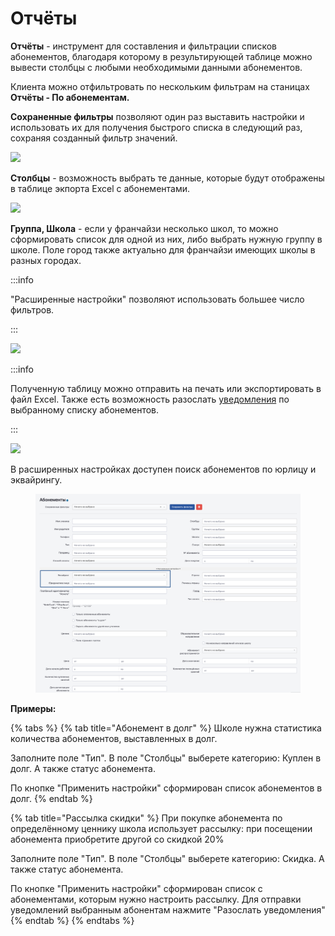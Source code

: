# Отчёты

**Отчёты** - инструмент для составления и фильтрации списков абонементов, благодаря которому в результирующей таблице можно вывести столбцы с любыми необходимыми данными абонементов.&#x20;

Клиента можно отфильтровать по нескольким фильтрам на станицах **Отчёты - По абонементам.**

**Сохраненные фильтры** позволяют один раз выставить настройки и использовать их для получения быстрого списка в следующий раз, сохраняя созданный фильтр значений.

![](.gitbook/assets/Screenshot\_321.png)

**Столбцы** - возможность выбрать те данные, которые будут отображены в таблице экпорта Excel с абонементами.

![](.gitbook/assets/Screenshot\_328.png)

**Группа, Школа** - если у франчайзи несколько школ, то можно сформировать список для одной из них, либо выбрать нужную группу в школе. Поле город также актуально для франчайзи имеющих школы в разных городах.

:::info

"Расширенные настройки"  позволяют использовать большее число фильтров.

:::

![](.gitbook/assets/Screenshot\_329.png)

:::info

Полученную таблицу можно отправить на печать или экспортировать в файл Excel. Также есть возможность разослать [уведомления](broken-reference) по выбранному списку абонементов.

:::

![](.gitbook/assets/Screenshot\_330.png)

В расширенных настройках доступен поиск абонементов по юрлицу и эквайрингу.&#x20;

<figure><img src=".gitbook/assets/image (90).png" alt=""><figcaption></figcaption></figure>

**Примеры:**

{% tabs %}
{% tab title="Абонемент в долг" %}
Школе нужна статистика количества абонементов, выставленных в долг.&#x20;

Заполните поле "Тип". В поле "Столбцы" выберете категорию: Куплен в долг. А также статус абонемента.

По кнопке  "Применить настройки" сформирован список абонементов в долг.
{% endtab %}

{% tab title="Рассылка скидки" %}
При покупке абонемента по определённому ценнику школа использует рассылку: при посещении абонемента приобретите другой со скидкой 20%

Заполните поле "Тип". В поле "Столбцы" выберете категорию: Скидка. А также статус абонемента.

По кнопке  "Применить настройки" сформирован список с абонементами, которым нужно настроить рассылку. Для отправки уведомлений выбранным абонентам нажмите "Разослать уведомления"
{% endtab %}
{% endtabs %}

&#x20;
